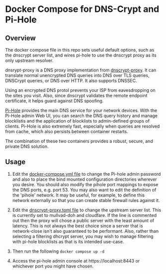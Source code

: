 # Docker Compose for DNS-Crypt and Pi-Hole 

## Overview
The docker compose file in this repo sets useful default options, such as the dnscrypt server list, and wires pi-hole to use the dnscrypt proxy as its only upstream resolver.

dnsrypt-proxy is a DNS proxy implementation from [dnscrypt-proxy](https://github.com/DNSCrypt/dnscrypt-proxy). It can translate normal unencrypted DNS queries into DNS over TLS queries, DNSCrypt queries, or DNS over HTTP. It also supports DNSSEC.

Using an encrypted DNS protol prevents your ISP from eavesdropping on the sites you visit. Also, since dnscrypt validates the remote endpoint certificate, it helps guard against DNS spoofing. 

[Pi-Hole](https://pi-hole.net/) provides the main DNS service for your network devices. With the Pi-Hole admin Web UI, you can search the DNS query history and manage blocklistis and the application of blocklists to admin-defined groups of clients. Pi-Hole is also extremely fast, especially when queries are resolved from cache, which also persists between container restarts.

The combination of these two containers provides a robust, secure, and private DNS solution.

## Usage

1. Edit the [docker-compose.yml file](docker-compose.yml) to change the Pi-hole admin password and also to place the bind mounted configuration directories wherever you desire. You should also modify the pihole port mappings to expose the DNS ports, e.g. port 53. You may also want to edit the definition of the 'pihole' network. It may be useful, for example, to define this network externally so that you can create stable firewall rules against it.

2. Edit the [dnscrypt-proxy.toml file](dnscrypt-config/dnscrypt-proxy.toml) to change the upstream server list. This is currently set to mullvad-doh and cloudfare. If the line is commented out then the proxy will chose a public server with the least amount of latency. This is not always the best choice since a server that is network-close isn't also guaranteed to be performant. Also, rather than selecting a filtering dhcrypt server, you may wish to manage filtering with pi-hole blocklists as that is its intended use-case.

3. Then run the following 
   ```docker compose up -d```

4. Access the pi-hole admin console at https://localhost:8443 or whichever port you might have chosen.


